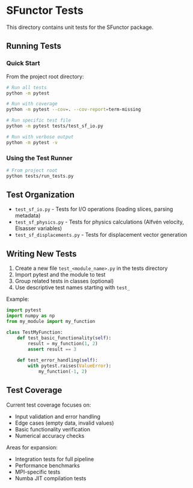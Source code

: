 # SFunctor Tests

This directory contains unit tests for the SFunctor package.

## Running Tests

### Quick Start

From the project root directory:

```bash
# Run all tests
python -m pytest

# Run with coverage
python -m pytest --cov=. --cov-report=term-missing

# Run specific test file
python -m pytest tests/test_sf_io.py

# Run with verbose output
python -m pytest -v
```

### Using the Test Runner

```bash
# From project root
python tests/run_tests.py
```

## Test Organization

- `test_sf_io.py` - Tests for I/O operations (loading slices, parsing metadata)
- `test_sf_physics.py` - Tests for physics calculations (Alfvén velocity, Elsasser variables)
- `test_sf_displacements.py` - Tests for displacement vector generation

## Writing New Tests

1. Create a new file `test_<module_name>.py` in the tests directory
2. Import pytest and the module to test
3. Group related tests in classes (optional)
4. Use descriptive test names starting with `test_`

Example:

```python
import pytest
import numpy as np
from my_module import my_function

class TestMyFunction:
    def test_basic_functionality(self):
        result = my_function(1, 2)
        assert result == 3
    
    def test_error_handling(self):
        with pytest.raises(ValueError):
            my_function(-1, 2)
```

## Test Coverage

Current test coverage focuses on:
- Input validation and error handling
- Edge cases (empty data, invalid values)
- Basic functionality verification
- Numerical accuracy checks

Areas for expansion:
- Integration tests for full pipeline
- Performance benchmarks
- MPI-specific tests
- Numba JIT compilation tests